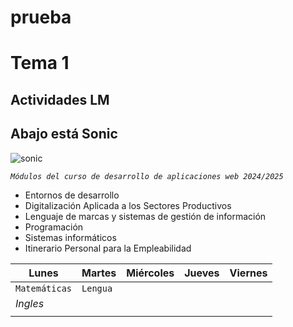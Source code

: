# prueba
# Tema 1 
## Actividades LM
## Abajo está Sonic
![sonic](https://github.com/user-attachments/assets/b27b0609-88c4-470a-9cec-fa183cca1f3b)


*`Módulos del curso de desarrollo de aplicaciones web 2024/2025`*
+ Entornos de desarrollo
+ Digitalización Aplicada a los Sectores Productivos
+ Lenguaje de marcas y sistemas de gestión de información
+ Programación
+ Sistemas informáticos
+ Itinerario Personal para la Empleabilidad

  
|  Lunes  |  Martes  |  Miércoles  |  Jueves  |  Viernes  |
| ------- |----------|-------------|----------|-----------|
|`Matemáticas`|`Lengua`          |             |          |           |
|   *Ingles*      |          |             |          |           |
|         |          |             |          |           |  
